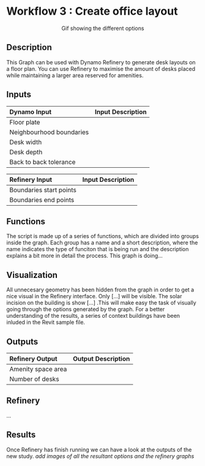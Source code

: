 # Workflow 3 : Create office layout

<p align="center">
  Gif showing the different options
</p>

## Description

This Graph can be used with Dynamo Refinery to generate desk layouts on a floor plan. You can use Refinery to maximise the amount of desks placed while maintaining a larger area reserved for amenities. 

## Inputs

| Dynamo Input          | Input Description |
| :--- | :--- |
| Floor plate              |  |
| Neighbourhood boundaries |  |
| Desk width               |  |
| Desk depth               |  |
| Back to back tolerance   |  |

| Refinery Input    | Input Description |
| :--- | :--- |
| Boundaries start points |  |
| Boundaries end points   |  |

## Functions

The script is made up of a series of functions, which are divided into groups inside the graph. Each group has a name and a short description, where the name indicates the type of funciton that is being run and the description explains a bit more in detail the process.
This graph is doing...

## Visualization

All unnecesary geometry has been hidden from the graph in order to get a nice visual in the Refinery interface. Only [...] will be visible. The solar incision on the building is show [...] .This will make easy the task of visually going through the options generated by the graph. For a better understanding of the results, a series of context buildings have been inluded in the Revit sample file.

## Outputs

| Refinery Output   | Output Description |
| :--- | :--- |
| Amenity space area |  |
| Number of desks    |  |

## Refinery

...

## Results

Once Refinery has finish running we can have a look at the outputs of the new study. 
*add images of all the resultant options and the refinery graphs*
